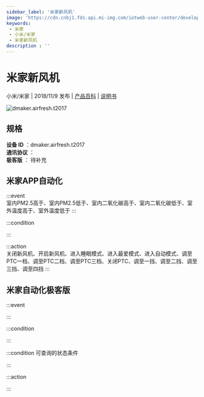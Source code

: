 ```yaml
---
sidebar_label: '米家新风机'
image: 'https://cdn.cnbj1.fds.api.mi-img.com/iotweb-user-center/developer_1679073468643vLH9gq4E.png?GalaxyAccessKeyId=AKVGLQWBOVIRQ3XLEW&Expires=9223372036854775807&Signature=2ResFXmnSaffvQ8etYnHvq3ztQE='
keywords: 
 - 米家
 - 小米/米家
 - 米家新风机
description : ''
---
```

# 米家新风机

小米/米家 | 2018/11/9 发布 | [产品百科](https://home.mi.com/webapp/content/baike/product/index.html?model=dmaker.airfresh.t2017/) | [说明书](https://home.mi.com/views/introduction.html?model=dmaker.airfresh.t2017&region=cn)

![dmaker.airfresh.t2017](https://cdn.cnbj1.fds.api.mi-img.com/iotweb-user-center/developer_1679073468643vLH9gq4E.png?GalaxyAccessKeyId=AKVGLQWBOVIRQ3XLEW&Expires=9223372036854775807&Signature=2ResFXmnSaffvQ8etYnHvq3ztQE=)

## 规格  
> 
**设备 ID** ：dmaker.airfresh.t2017  
**通讯协议** ：  
**极客版**  ： 待补充 


## 米家APP自动化  

:::event  
室内PM2.5高于、室内PM2.5低于、室内二氧化碳高于、室内二氧化碳低于、室外温度高于、室外温度低于
:::

:::condition  

:::

:::action   
关闭新风机、开启新风机、进入睡眠模式、进入最爱模式、进入自动模式、调至PTC一档、调至PTC二档、调至PTC三档、关闭PTC、调至一挡、调至二挡、调至三挡、调至四挡
:::

## 米家自动化极客版  

:::event  

:::

:::condition  

:::

:::condition 可查询的状态条件  

:::

:::action  

:::

        

